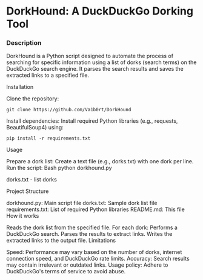 # DorkHound: A DuckDuckGo Dorking Tool

### Description
DorkHound is a Python script designed to automate the process of searching for specific information using a list of dorks (search terms) on the DuckDuckGo search engine. It parses the search results and saves the extracted links to a specified file.

Installation

Clone the repository:

`git clone https://github.com/Va1b0rt/DorkHound`

Install dependencies: Install required Python libraries (e.g., requests, BeautifulSoup4) using:

`pip install -r requirements.txt`

Usage

Prepare a dork list: Create a text file (e.g., dorks.txt) with one dork per line.
Run the script:
Bash
python dorkhound.py

dorks.txt - list dorks
 
Project Structure

dorkhound.py: Main script file
dorks.txt: Sample dork list file
requirements.txt: List of required Python libraries
README.md: This file
How it works

Reads the dork list from the specified file.
For each dork:
Performs a DuckDuckGo search.
Parses the results to extract links.
Writes the extracted links to the output file.
Limitations

Speed: Performance may vary based on the number of dorks, internet connection speed, and DuckDuckGo rate limits.
Accuracy: Search results may contain irrelevant or outdated links.
Usage policy: Adhere to DuckDuckGo's terms of service to avoid abuse.